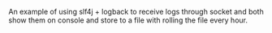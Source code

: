 An example of using slf4j + logback to receive logs through socket and both show them on console and store to a file with rolling the file every hour.
